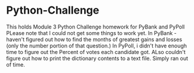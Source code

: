 # Python-Challenge
This holds Module 3 Python Challenge homework for PyBank and PyPoll
PLease note that I could not get some things to work yet. In PyBank - haven't figured out how to find the months of greatest gains and losses (only the number portion of that question.)  In PyPoll, i didn't have enough time to figure out the Percent of votes each candidate got.  ALso couldn't figure out how to print the dictionary contents to a text file.  Simply ran out of time.  


